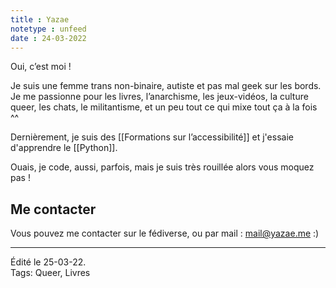 ```yaml
---
title : Yazae
notetype : unfeed
date : 24-03-2022
---
```


Oui, c’est moi !  

Je suis une femme trans non-binaire, autiste et pas mal geek sur les bords. Je me passionne pour les livres, l’anarchisme, les jeux-vidéos, la culture queer, les chats, le militantisme, et un peu tout ce qui mixe tout ça à la fois ^^  

Dernièrement, je suis des [[Formations sur l’accessibilité]] et j'essaie d'apprendre le [[Python]].

Ouais, je code, aussi, parfois, mais je suis très rouillée alors vous moquez pas !

## Me contacter
Vous pouvez me contacter sur le fédiverse, ou par mail : [mail@yazae.me](mailto:mail@yazae.me) :)

-----
Édité le 25-03-22.  
Tags: Queer, Livres
